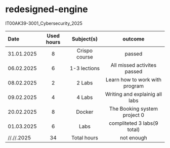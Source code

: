 # redesigned-engine
IT00AK39-3001_Cybersecurity_2025


| Date  | Used hours | Subject(s) |  outcome |
| :---         |     :---:      |     :---:      |     :---:      |
| 31.01.2025 | 8  | Crispo course     | passed                         |
| 06.02.2025 | 6  | 1-3 lections      | All missed activites passed    |
| 08.02.2025 | 2  | 2 Labs            | Learn how to work with program |
| 09.02.2025 | 4  | 4 Labs            | Writing and explainig all labs |
| 20.02.2025 | 8  | Docker            | The Booking system project 0   |
| 01.03.2025 | 6  | Labs              | compliteted 3 labs(9  total)   |
| //.//.2025 | 34 | Total hours       | not enough                     |
